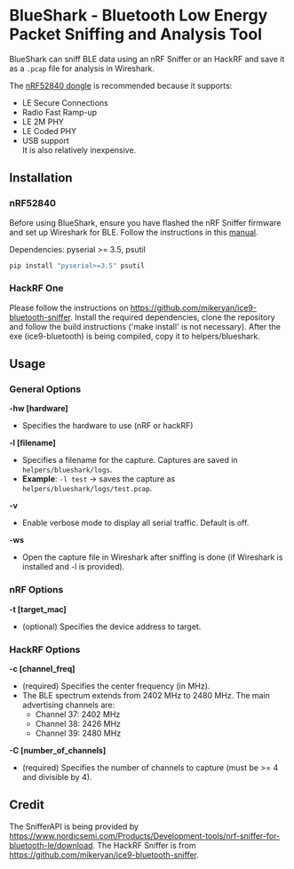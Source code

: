 # BlueShark - Bluetooth Low Energy Packet Sniffing and Analysis Tool

BlueShark can sniff BLE data using an nRF Sniffer or an HackRF and save it as a `.pcap` file for analysis in Wireshark.

The [nRF52840 dongle](https://www.nordicsemi.com/Products/Development-hardware/nRF52840-Dongle) is recommended because it supports:
- LE Secure Connections
- Radio Fast Ramp-up
- LE 2M PHY
- LE Coded PHY
- USB support  
It is also relatively inexpensive.

## Installation

### nRF52840
Before using BlueShark, ensure you have flashed the nRF Sniffer firmware and set up Wireshark for BLE. Follow the instructions in this [manual](https://infocenter.nordicsemi.com/index.jsp?topic=%2Fug_sniffer_ble%2FUG%2Fsniffer_ble%2Finstalling_sniffer.html&cp=11_5_2).

Dependencies: pyserial >= 3.5, psutil
```bash
pip install "pyserial>=3.5" psutil
```
### HackRF One
Please follow the instructions on <https://github.com/mikeryan/ice9-bluetooth-sniffer>.
Install the required dependencies, clone the repository and follow the build instructions ('make install' is not necessary).
After the exe (ice9-bluetooth) is being compiled, copy it to helpers/blueshark.

## Usage

### General Options

**-hw [hardware]**
  - Specifies the hardware to use (nRF or hackRF)

**-l [filename]**
  - Specifies a filename for the capture. Captures are saved in `helpers/blueshark/logs`.
  - **Example**: `-l test` → saves the capture as `helpers/blueshark/logs/test.pcap`.

**-v**
  - Enable verbose mode to display all serial traffic. Default is off.

**-ws**
  - Open the capture file in Wireshark after sniffing is done (if Wireshark is installed and -l is provided).

### nRF Options

**-t [target_mac]**
  - (optional) Specifies the device address to target.

### HackRF Options

**-c [channel_freq]**
  - (required) Specifies the center frequency (in MHz).
  - The BLE spectrum extends from 2402 MHz to 2480 MHz. The main advertising channels are:
    - Channel 37: 2402 MHz
    - Channel 38: 2426 MHz
    - Channel 39: 2480 MHz

**-C [number_of_channels]**
  - (required) Specifies the number of channels to capture (must be >= 4 and divisible by 4).


## Credit

The SnifferAPI is being provided by <https://www.nordicsemi.com/Products/Development-tools/nrf-sniffer-for-bluetooth-le/download>.
The HackRF Sniffer is from <https://github.com/mikeryan/ice9-bluetooth-sniffer>.
